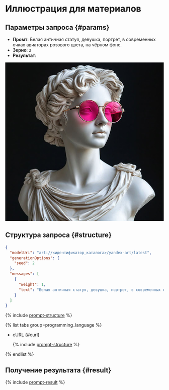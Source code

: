 # Иллюстрация для материалов

## Параметры запроса {#params}

* **Промт**: Белая античная статуя, девушка, портрет, в современных очках авиаторах розового цвета, на чёрном фоне.
* **Зерно**: `2`
* **Результат**:

![marketing-statue](../../../_assets/yandexgpt/marketing-statue.jpg)

## Структура запроса {#structure}

```json
{
  "modelUri": "art://<идентификатор_каталога>/yandex-art/latest",
  "generationOptions": {
    "seed": 2
  },
  "messages": [
    {
      "weight": 1,
      "text": "Белая античная статуя, девушка, портрет, в современных очках авиаторах розового цвета, на чёрном фоне"
    }
  ]
}
```

{% include [prompt-structure](../../../_includes/foundation-models/yandexart/api-parameters.md) %}

{% list tabs group=programming_language %}

- cURL {#curl}

  {% include [prompt-structure](../../../_includes/foundation-models/yandexart/prompt-request.md) %}

{% endlist %}

## Получение результата {#result}

{% include [prompt-result](../../../_includes/foundation-models/yandexart/prompt-result.md) %}
